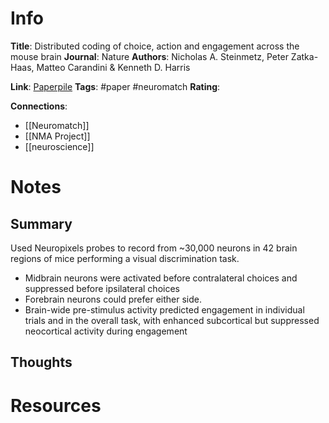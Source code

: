 # Info
**Title**: Distributed coding of choice, action and engagement across the mouse brain
**Journal**: Nature
**Authors**: Nicholas A. Steinmetz, Peter Zatka-Haas, Matteo Carandini & Kenneth D. Harris

**Link**: [Paperpile](chrome-extension://bomfdkbfpdhijjbeoicnfhjbdhncfhig/view.html?mp=DnJphKRS)
**Tags**: #paper #neuromatch 
**Rating**:

**Connections**:
- [[Neuromatch]]
- [[NMA Project]]
- [[neuroscience]]

# Notes
## Summary
Used Neuropixels probes to record from ~30,000 neurons in 42 brain regions of mice performing a visual discrimination task.
- Midbrain neurons were activated before contralateral choices and suppressed before ipsilateral choices
- Forebrain neurons could prefer either side.
- Brain-wide pre-stimulus activity predicted engagement in individual trials and in the overall task, with enhanced subcortical but suppressed neocortical activity during engagement


## Thoughts

# Resources


